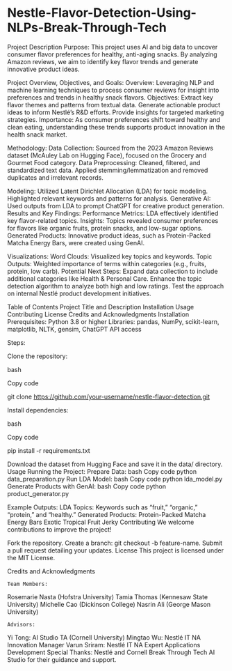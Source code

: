 # Nestle-Flavor-Detection-Using-NLPs-Break-Through-Tech
Project Description
    Purpose:
This project uses AI and big data to uncover consumer flavor preferences for healthy, anti-aging snacks. By analyzing Amazon reviews, we aim to identify key flavor trends and generate innovative product ideas.

Project Overview, Objectives, and Goals:
    Overview: Leveraging NLP and machine learning techniques to process consumer reviews for insight into preferences and trends in healthy snack flavors.
Objectives:
Extract key flavor themes and patterns from textual data.
Generate actionable product ideas to inform Nestlé’s R&D efforts.
Provide insights for targeted marketing strategies.
Importance: As consumer preferences shift toward healthy and clean eating, understanding these trends supports product innovation in the health snack market.

Methodology:
    Data Collection: Sourced from the 2023 Amazon Reviews dataset (McAuley Lab on Hugging Face), focused on the Grocery and Gourmet Food category.
  Data Preprocessing:
Cleaned, filtered, and standardized text data.
Applied stemming/lemmatization and removed duplicates and irrelevant records.

Modeling:
    Utilized Latent Dirichlet Allocation (LDA) for topic modeling.
Highlighted relevant keywords and patterns for analysis.
Generative AI: Used outputs from LDA to prompt ChatGPT for creative product generation.
Results and Key Findings:
Performance Metrics: LDA effectively identified key flavor-related topics.
Insights: Topics revealed consumer preferences for flavors like organic fruits, protein snacks, and low-sugar options.
Generated Products: Innovative product ideas, such as Protein-Packed Matcha Energy Bars, were created using GenAI.

Visualizations:
    Word Clouds: Visualized key topics and keywords.
  Topic Outputs: Weighted importance of terms within categories (e.g., fruits, protein, low carb).
Potential Next Steps:
Expand data collection to include additional categories like Health & Personal Care.
Enhance the topic detection algorithm to analyze both high and low ratings.
Test the approach on internal Nestlé product development initiatives.

Table of Contents
Project Title and Description
Installation
Usage
Contributing
License
Credits and Acknowledgments
Installation
Prerequisites:
Python 3.8 or higher
Libraries: pandas, NumPy, scikit-learn, matplotlib, NLTK, gensim, ChatGPT API access

Steps:

Clone the repository:

bash

Copy code

git clone https://github.com/your-username/nestle-flavor-detection.git

Install dependencies:

bash

Copy code

pip install -r requirements.txt

Download the dataset from Hugging Face and save it in the data/ directory.
Usage
Running the Project:
Prepare Data:
bash
Copy code
python data_preparation.py
Run LDA Model:
bash
Copy code
python lda_model.py
Generate Products with GenAI:
bash
Copy code
python product_generator.py

Example Outputs:
LDA Topics: Keywords such as “fruit,” “organic,” “protein,” and “healthy.”
Generated Products:
Protein-Packed Matcha Energy Bars
Exotic Tropical Fruit Jerky
Contributing
We welcome contributions to improve the project!

Fork the repository.
Create a branch: git checkout -b feature-name.
Submit a pull request detailing your updates.
License
This project is licensed under the MIT License.

Credits and Acknowledgments
  
    Team Members:
Rosemarie Nasta (Hofstra University)
Tamia Thomas (Kennesaw State University)
Michelle Cao (Dickinson College)
Nasrin Ali (George Mason University)
   
    Advisors:
Yi Tong: AI Studio TA (Cornell University)
Mingtao Wu: Nestlé IT NA Innovation Manager
Varun Sriram: Nestlé IT NA Expert Applications Development
Special Thanks: Nestlé and Cornell Break Through Tech AI Studio for their guidance and support.

